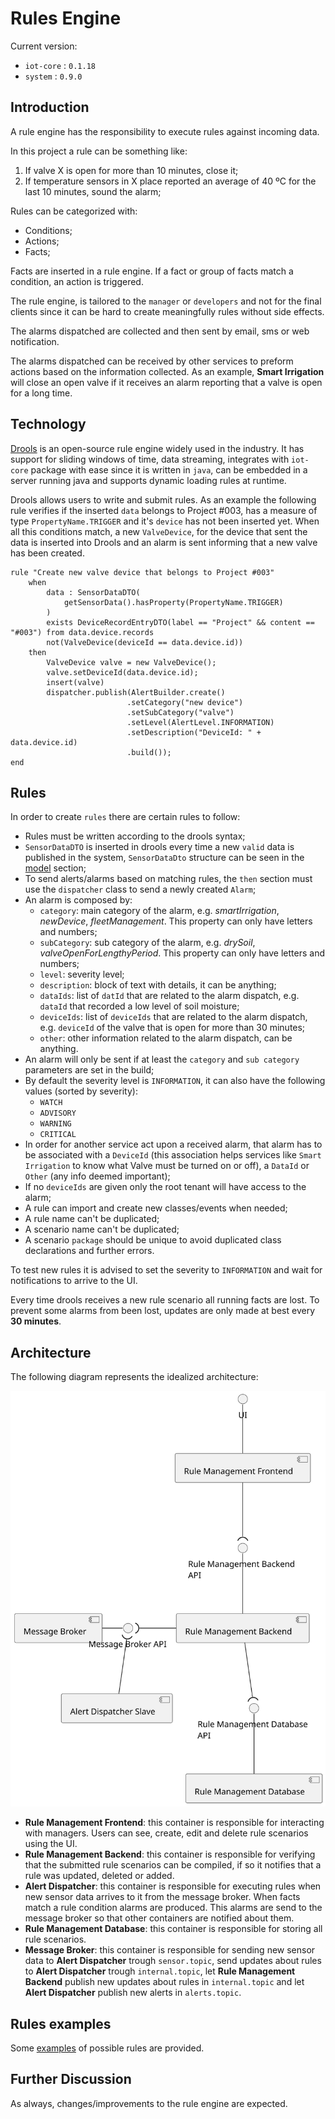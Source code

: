# Rules Engine

Current version:

- `iot-core` : `0.1.18`
- `system` : `0.9.0`

## Introduction

A rule engine has the responsibility to execute rules against incoming data.

In this project a rule can be something like:

1. If valve X is open for more than 10 minutes, close it;
2. If temperature sensors in X place reported an average of 40 ºC for the last 10 minutes, sound the alarm;

Rules can be categorized with:

- Conditions;
- Actions;
- Facts;

Facts are inserted in a rule engine.
If a fact or group of facts match a condition, an action is triggered.

The rule engine, is tailored to the `manager` or `developers` and not for the final clients since it can be hard to create meaningfully rules without side effects.

The alarms dispatched are collected and then sent by email, sms or web notification.

The alarms dispatched can be received by other services to preform actions based on the information collected. As an example, **Smart Irrigation** will close an open valve if it receives an alarm reporting that a valve is open for a long time.

## Technology

[Drools](https://www.drools.org/) is an open-source rule engine widely used in the industry. It has support for sliding windows of time, data streaming, integrates with `iot-core` package with ease since it is written in `java`, can be embedded in a server running java and supports dynamic loading rules at runtime.

Drools allows users to write and submit rules. As an example the following rule verifies if the inserted `data` belongs to Project #003, has a measure of type `PropertyName.TRIGGER` and it's `device` has not been inserted yet. When all this conditions match, a new `ValveDevice`, for the device that sent the data is inserted into Drools and an alarm is sent informing that a new valve has been created.

``` drl
rule "Create new valve device that belongs to Project #003"
    when
        data : SensorDataDTO(
            getSensorData().hasProperty(PropertyName.TRIGGER)
        )
        exists DeviceRecordEntryDTO(label == "Project" && content == "#003") from data.device.records
        not(ValveDevice(deviceId == data.device.id))
    then
        ValveDevice valve = new ValveDevice();
        valve.setDeviceId(data.device.id);
        insert(valve)
        dispatcher.publish(AlertBuilder.create()
                          .setCategory("new device")
                          .setSubCategory("valve")
                          .setLevel(AlertLevel.INFORMATION)
                          .setDescription("DeviceId: " + data.device.id)
                          .build());
end
```

## Rules

In order to create `rules` there are certain rules to follow:

- Rules must be written according to the drools syntax;
- `SensorDataDTO` is inserted in drools every time a new `valid` data is published in the system, `SensorDataDto` structure can be seen in the [model](../model/README.md) section;
- To send alerts/alarms based on matching rules, the `then` section must use the `dispatcher` class to send a newly created `Alarm`;
- An alarm is composed by:
  - `category`: main category of the alarm, e.g. _smartIrrigation_, _newDevice_, _fleetManagement_. This property can only have letters and numbers;
  - `subCategory`: sub category of the alarm, e.g. _drySoil_, _valveOpenForLengthyPeriod_. This property can only have letters and numbers;
  - `level`: severity level;
  - `description`: block of text with details, it can be anything;
  - `dataIds`: list of `datId` that are related to the alarm dispatch, e.g. `dataId` that recorded a low level of soil moisture;
  - `deviceIds`: list of `deviceIds` that are related to the alarm dispatch, e.g. `deviceId` of the valve that is open for more than 30 minutes;
  - `other`: other information related to the alarm dispatch, can be anything.
- An alarm will only be sent if at least the `category` and `sub category` parameters are set in the build;
- By default the severity level is `INFORMATION`, it can also have the following values (sorted by severity):
  - `WATCH`
  - `ADVISORY`
  - `WARNING`
  - `CRITICAL`
- In order for another service act upon a received alarm, that alarm has to be associated with a `DeviceId` (this association helps services like `Smart Irrigation` to know what Valve must be turned on or off), a `DataId` or `Other` (any info deemed important);
- If no `deviceIds` are given only the root tenant will have access to the alarm;
- A rule can import and create new classes/events when needed;
- A rule name can't be duplicated;
- A scenario name can't be duplicated;
- A scenario `package` should be unique to avoid duplicated class declarations and further errors.

To test new rules it is advised to set the severity to `INFORMATION` and wait for notifications to arrive to the UI.

Every time drools receives a new rule scenario all running facts are lost. To prevent some alarms from been lost, updates are only made at best every **30 minutes**.

## Architecture

The following diagram represents the idealized architecture:

![logical-level2](diagrams/logical-view-level2.svg)

- **Rule Management Frontend**: this container is responsible for interacting with managers. Users can see, create, edit and delete rule scenarios using the UI.
- **Rule Management Backend**: this container is responsible for verifying that the submitted rule scenarios can be compiled, if so it notifies that a rule was updated, deleted or added.
- **Alert Dispatcher**: this container is responsible for executing rules when new sensor data arrives to it from the message broker. When facts match a rule condition alarms are produced. This alarms are send to the message broker so that other containers are notified about them.
- **Rule Management Database**: this container is responsible for storing all rule scenarios.
- **Message Broker**: this container is responsible for sending new sensor data to **Alert Dispatcher** trough `sensor.topic`, send updates about rules to **Alert Dispatcher** trough `internal.topic`, let **Rule Management Backend** publish new updates about rules in `internal.topic` and let **Alert Dispatcher** publish new alerts in `alerts.topic`.

## Rules examples

Some [examples](assets) of possible rules are provided.

## Further Discussion

As always, changes/improvements to the rule engine are expected.
